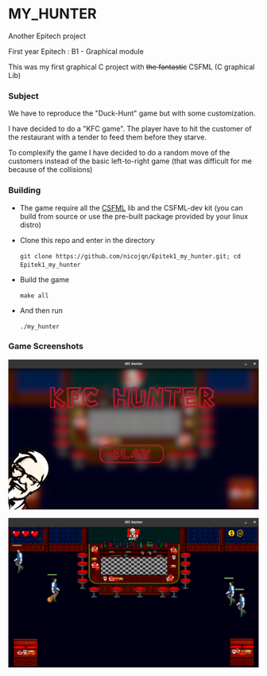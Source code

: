 # MY_HUNTER

Another Epitech project

First year Epitech : B1 - Graphical module

This was my first graphical C project with ~~the fantastic~~ CSFML (C graphical Lib)


### Subject

We have to reproduce the "Duck-Hunt" game but with some customization.

I have decided to do a "KFC game". The player have to hit the customer of the restaurant with a tender to feed them before they starve.

To complexify the game I have decided to do a random move of the customers instead of the basic left-to-right game (that was difficult for me because of the collisions)


### Building

* The game require all the [CSFML](https://github.com/SFML/CSFML) lib and the CSFML-dev kit (you can build from source or use the pre-built package provided by your linux distro)
* Clone this repo and enter in the directory

  `git clone https://github.com/nicojqn/Epitek1_my_hunter.git; cd Epitek1_my_hunter`
* Build the game

  `make all`
* And then run

  `./my_hunter`

### Game Screenshots


![1671492416052](image/README/1671492416052.png "my_hunter menu")


![1671492451901](image/README/1671492451901.png "my_hunter playing the game")
